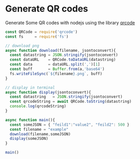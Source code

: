 # Generate QR codes
Generate Some QR codes with nodejs using the library [qrcode](https://www.npmjs.com/package/qrcode)

```javascript
const QRCode = require('qrcode')
const fs     = require('fs')

// download png
async function download(filename, jsontoconvert){
  const datastring = JSON.stringify(jsontoconvert)
  const dataURL    = QRCode.toDataURL(datastring)
  const data       = dataURL.split(',')[1]
  const buff       = Buffer.from(a,'base64')
  fs.writeFileSync(`${filename}.png`, buff)
}

// display in terminal
async function display(jsontoconvert){
  const datastring   = JSON.stringify(jsontoconvert)
  const qrcodeString = await QRCode.toString(datastring)
  console.log(qrcodeString)
}

async function main(){
  const someJSON = { "feild1":"value2", "feild2": 500 }
  const filename = "example"
  download(filename,someJSON)
  display(someJSON)
}

main()
```

